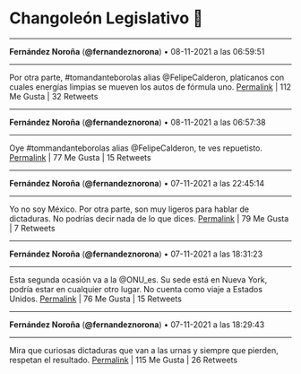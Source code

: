 # Changoleón Legislativo 🙈
*****
**Fernández Noroña** (**@fernandeznorona**) • 08-11-2021 a las 06:59:51
*****
Por otra parte, #tomandanteborolas alias @FelipeCalderon, platícanos con cuales energías limpias se mueven los autos de fórmula uno.
[Permalink](https://twitter.com/fernandeznorona/status/1457724551966642176) | 112 Me Gusta | 32 Retweets
*****
**Fernández Noroña** (**@fernandeznorona**) • 08-11-2021 a las 06:57:38
*****
Oye #tommandanteborolas alias @FelipeCalderon, te ves repuetisto.
[Permalink](https://twitter.com/fernandeznorona/status/1457723997718786056) | 77 Me Gusta | 15 Retweets
*****
**Fernández Noroña** (**@fernandeznorona**) • 07-11-2021 a las 22:45:14
*****
Yo no soy México. Por otra parte, son muy ligeros para hablar de dictaduras. No podrías decir nada de lo que dices.
[Permalink](https://twitter.com/fernandeznorona/status/1457600079729201154) | 79 Me Gusta | 7 Retweets
*****
**Fernández Noroña** (**@fernandeznorona**) • 07-11-2021 a las 18:31:23
*****
Esta segunda ocasión va a la @ONU_es. Su sede está en Nueva York, podría estar en cualquier otro lugar. No cuenta como viaje a Estados Unidos.
[Permalink](https://twitter.com/fernandeznorona/status/1457536197472002048) | 76 Me Gusta | 15 Retweets
*****
**Fernández Noroña** (**@fernandeznorona**) • 07-11-2021 a las 18:29:43
*****
Mira que curiosas dictaduras que van a las urnas y siempre que pierden, respetan el resultado.
[Permalink](https://twitter.com/fernandeznorona/status/1457535778016448518) | 115 Me Gusta | 26 Retweets